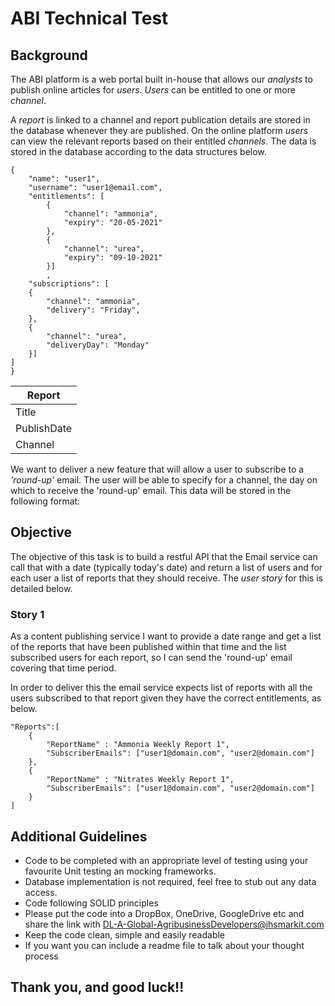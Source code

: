 

# ABI Technical Test

## Background

The ABI platform is a web portal built in-house that allows our _analysts_ to publish online articles for _users_. _Users_ can be entitled to one or more _channel_.

A _report_ is linked to a channel and report publication details are stored in the database whenever they are published. On the online platform _users_ can view the relevant reports based on their entitled _channels_. The data is stored in the database according to the data structures below.


```
{
	"name": "user1",
	"username": "user1@email.com",
	"entitlements": [
		{
			"channel": "ammonia",
			"expiry": "20-05-2021"
		},
		{
			"channel": "urea",
			"expiry": "09-10-2021"
		}]
		,
	"subscriptions": [
	{
		"channel": "ammonia",
		"delivery": "Friday",
	},
	{
		"channel": "urea",
		"deliveryDay": "Monday"
	}]
]
}
```

|Report|
|-|
| Title |
|PublishDate| 
|Channel|


We want to deliver a new feature that will allow a user to subscribe to a _'round-up'_ email. The user will be able to specify for a channel, the day on which to receive the 'round-up' email. This data will be stored in the following format:




## Objective

The objective of this task is to build a restful API that the Email service can call that with a date (typically today's date) and return a list of users and for each user a list of reports that they should receive. The _user story_ for this is detailed below.

### Story 1

As a content publishing service I want to provide a date range and get a list of the reports that have been published within that time and the list subscribed users for each report, so I can send the 'round-up' email covering that time period.  

In order to deliver this the email service expects list of reports with all the users subscribed to that report given they have the correct entitlements, as below.

```
"Reports":[
	{
		"ReportName" : "Ammonia Weekly Report 1",
		"SubscriberEmails": ["user1@domain.com", "user2@domain.com"]
	},
	{
		"ReportName" : "Nitrates Weekly Report 1",
		"SubscriberEmails": ["user1@domain.com", "user2@domain.com"]
	}
]
```


## Additional Guidelines
* Code to be completed with an appropriate level of testing using your favourite Unit testing an mocking frameworks.
* Database implementation is not required, feel free to stub out any data access.
* Code following SOLID principles
* Please put the code into a DropBox, OneDrive, GoogleDrive etc and share the link with DL-A-Global-AgribusinessDevelopers@ihsmarkit.com
* Keep the code clean, simple and easily readable
* If you want you can include a readme file to talk about your thought process

## Thank you, and good luck!!

